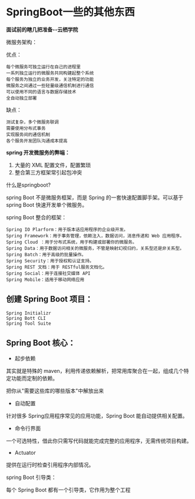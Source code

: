 # SpringBoot一些的其他东西

**面试前的瞎几把准备--云栖学院**

微服务架构：

优点：

```
每个微服务可独立运行在自己的进程里
一系列独立运行的微服务共同构建起整个系统
每个服务为独立的业务开发，关注特定的功能
微服务之间通过一些轻量级通信机制进行通信
可以使用不同的语言与数据存储技术
全自动独立部署
```

缺点：

```
测试复杂，多个微服务联调
需要使用分布式事务
实现服务间的通信机制
各个服务开发团队沟通成本提高
```

**spring 开发微服务的弊端：**

1. 大量的 XML 配置文件，配置繁琐
2. 整合第三方框架常引起包冲突

什么是springboot?

spring Boot 不是微服务框架，而是 Spring 的一套快速配置脚手架。可以基于 spring Boot 快速开发单个微服务。

spring Boot 整合的框架：

```
Spring IO Plarform：用于版本话应用程序的企业级开发。
Spring Framework：用于事务管理，依赖注入，数据访问，消息传递和 Web 应用程序。
Spring Cloud ：用于分布式系统，用于构建或部署你的微服务。
Spring Data：用于数据访问相关的微服务，不管是映射幻视归约，关系型还是非关系型。
Spring Batch：用于高级的批量操作。
Spring Security：用于授权和认证支持。
Spring REST 文档：用于 RESTful服务文档化。
Spring Social：用于连接社交媒体 API
Spring Mobile：适用于移动网络应用
```

## 创建 Spring Boot 项目：

```
Spring Initializr
Spring Bott CLI	
Spring Tool Suite
```

## Spring Boot 核心：

- 起步依赖

其实就是特殊的 maven，利用传递依赖解析，把常用库聚合在一起，组成几个特定功能而定制的依赖。

把你从"需要这些库的哪些版本"中解放出来

- 自动配置

针对很多 Spring应用程序常见的应用功能，Spring Boot 能自动提供相关配置。

- 命令行界面

一个可选特性，借此你只需写代码就能完成完整的应用程序，无需传统项目构建。

- Actuator

提供在运行时检查引用程序内部情况。

spring Boot 引导类：

每个 Spring Boot 都有一个引导类，它作用为整个工程